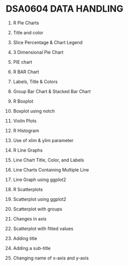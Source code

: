 # DSA0604 DATA HANDLING

1.	R Pie Charts

2.	Title and color

3.	Slice Percentage & Chart Legend

4.	3 Dimensional Pie Chart

5.	PIE chart

6.	R BAR Chart

7.	Labels, Title & Colors

8.	Group Bar Chart & Stacked Bar Chart

9.	R Boxplot

10.	Boxplot using notch

11.	Violin Plots

12.	R Histogram

13.	Use of xlim & ylim parameter

14.	R Line Graphs

15.	Line Chart Title, Color, and Labels

16.	Line Charts Containing Multiple Line

17.	Line Graph using ggplot2

18.	R Scatterplots

19.	Scatterplot using ggplot2

20.	Scatterplot with groups

21.	Changes in axis

22.	Scatterplot with fitted values

23.	Adding title

24.	Adding a sub-title

25.	Changing name of x-axis and y-axis

